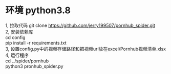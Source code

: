 # 环境 python3.8
1, 拉取代码 
git clone https://github.com/jerry199507/pornhub_spider.git  
2, 安装依赖库   
cd config     
pip install -r requirements.txt   
3, 设置config.py中的视频存储路径和把视频url放在excel/Pornhub视频清单.xlsx   
4, 运行程序   
cd ../spider/pornhub   
python3 pronhub_spider.py   

